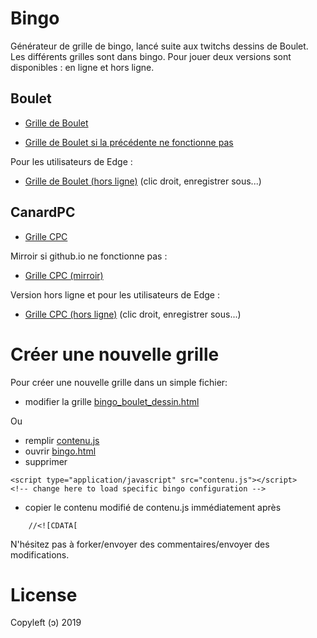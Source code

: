 # Bingo
Générateur de grille de bingo, lancé suite aux twitchs dessins de Boulet.
Les différents grilles sont dans bingo. Pour jouer deux versions sont disponibles : en ligne et hors ligne.

## Boulet
- [Grille de Boulet](http://htmlpreview.github.io/?https://raw.githubusercontent.com/Aerdalis/bingo/master/bingos/bingo_boulet_dessin.html)

- [Grille de Boulet si la précédente ne fonctionne pas](http://aerdalis.free.fr/bingo_boulet_dessin.html)

Pour les utilisateurs de Edge :
- [Grille de Boulet (hors ligne)](https://raw.githubusercontent.com/Aerdalis/bingo/master/bingos/bingo_boulet_dessin.html) (clic droit, enregistrer sous...)

## CanardPC
- [Grille CPC](http://htmlpreview.github.io/?https://raw.githubusercontent.com/Aerdalis/bingo/master/bingos/bingo_stream_CPC.html)

Mirroir si github.io ne fonctionne pas :
- [Grille CPC (mirroir)](http://aerdalis.free.fr/bingo_stream_CPC.html)

Version hors ligne et pour les utilisateurs de Edge :
- [Grille CPC (hors ligne)](https://raw.githubusercontent.com/Aerdalis/bingo/master/bingos/bingo_stream_CPC.html) (clic droit, enregistrer sous...)

# Créer une nouvelle grille
Pour créer une nouvelle grille dans un simple fichier:
- modifier la grille [bingo_boulet_dessin.html](https://github.com/Aerdalis/bingo/blob/master/bingos/bingo_boulet_dessin.html)

Ou

- remplir [contenu.js](https://github.com/Aerdalis/bingo/blob/master/contenu.js)
- ouvrir [bingo.html](https://github.com/Aerdalis/bingo/blob/master/bingo.html)
- supprimer 
```
<script type="application/javascript" src="contenu.js"></script>	<!-- change here to load specific bingo configuration -->
```
- copier le contenu modifié de contenu.js immédiatement après 
```
	//<![CDATA[
```

N'hésitez pas à forker/envoyer des commentaires/envoyer des modifications.

# License
Copyleft (ↄ) 2019
